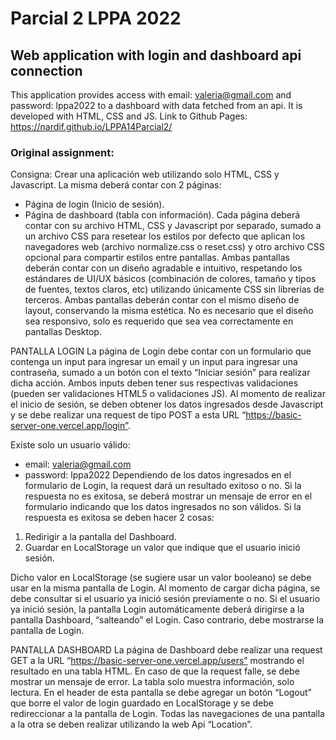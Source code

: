 # Parcial 2 LPPA 2022

## Web application with login and dashboard api connection

This application provides access with email: valeria@gmail.com and password: lppa2022 to a dashboard with data fetched from an api.
It is developed with HTML, CSS and JS.
Link to Github Pages: https://nardif.github.io/LPPA14Parcial2/

### Original assignment:
Consigna:
Crear una aplicación web utilizando solo HTML, CSS y Javascript. La misma deberá contar con 2 páginas:
- Página de login (Inicio de sesión).
- Página de dashboard (tabla con información).
Cada página deberá contar con su archivo HTML, CSS y Javascript por separado, sumado a un archivo CSS
para resetear los estilos por defecto que aplican los navegadores web (archivo normalize.css o reset.css) y
otro archivo CSS opcional para compartir estilos entre pantallas. Ambas pantallas deberán contar con un
diseño agradable e intuitivo, respetando los estándares de UI/UX básicos (combinación de colores, tamaño
y tipos de fuentes, textos claros, etc) utilizando únicamente CSS sin librerías de terceros. Ambas pantallas
deberán contar con el mismo diseño de layout, conservando la misma estética. No es necesario que el
diseño sea responsivo, solo es requerido que sea vea correctamente en pantallas Desktop.

PANTALLA LOGIN
La página de Login debe contar con un formulario que contenga un input para ingresar un email y un input
para ingresar una contraseña, sumado a un botón con el texto “Iniciar sesión” para realizar dicha acción.
Ambos inputs deben tener sus respectivas validaciones (pueden ser validaciones HTML5 o validaciones JS).
Al momento de realizar el inicio de sesión, se deben obtener los datos ingresados desde Javascript y se debe
realizar una request de tipo POST a esta URL “https://basic-server-one.vercel.app/login”.

Existe solo un usuario válido:
- email: valeria@gmail.com
- password: lppa2022
Dependiendo de los datos ingresados en el formulario de Login, la request dará un resultado exitoso o no. Si
la respuesta no es exitosa, se deberá mostrar un mensaje de error en el formulario indicando que los datos
ingresados no son válidos. Si la respuesta es exitosa se deben hacer 2 cosas:
1. Redirigir a la pantalla del Dashboard.
2. Guardar en LocalStorage un valor que indique que el usuario inició sesión.

Dicho valor en LocalStorage (se sugiere usar un valor booleano) se debe usar en la misma pantalla de Login.
Al momento de cargar dicha página, se debe consultar si el usuario ya inició sesión previamente o no. Si el
usuario ya inició sesión, la pantalla Login automáticamente deberá dirigirse a la pantalla Dashboard,
“salteando” el Login. Caso contrario, debe mostrarse la pantalla de Login.

PANTALLA DASHBOARD
La página de Dashboard debe realizar una request GET a la URL “https://basic-server-one.vercel.app/users”
mostrando el resultado en una tabla HTML. En caso de que la request falle, se debe mostrar un mensaje de
error. La tabla solo muestra información, solo lectura.
En el header de esta pantalla se debe agregar un botón “Logout” que borre el valor de login guardado en
LocalStorage y se debe redireccionar a la pantalla de Login.
Todas las navegaciones de una pantalla a la otra se deben realizar utilizando la web Api “Location”.